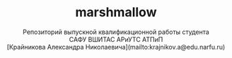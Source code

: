  <h1 align="center">
  marshmallow
</h1>

<p align=center>
Репозиторий выпускной квалификационной работы студента <br />
САФУ ВШИТАС АРиУТС АТПиП <br />
[Крайникова Александра Николаевича](mailto:krajnikov.a@edu.narfu.ru)
 </p>

